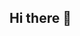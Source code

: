## Hi there 👋

<!--
**julianmarinov/julianmarinov** is a ✨ _special_ ✨ repository because its `README.md` (this file) appears on your GitHub profile.

Here are some details about me:

- 🔭 I’m currently working on my Git & GitHub skills
- 🌱 I’m currently learning the basic workflow of GitHub and making some tests
- 👯 I’m looking to collaborate on different open source projects when I am ready to do so
- 🤔 I’m looking for help with my first steps into the software developement using Python and Django

